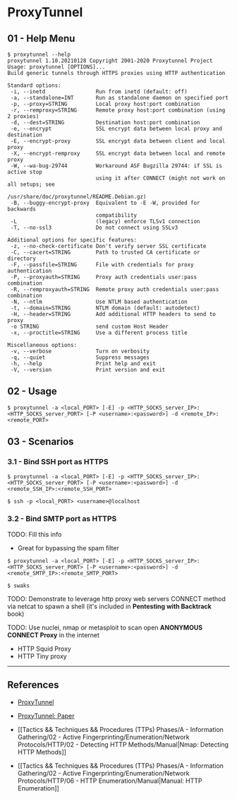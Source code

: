 # ProxyTunnel

## 01 - Help Menu

```
$ proxytunnel --help
proxytunnel 1.10.20210128 Copyright 2001-2020 Proxytunnel Project
Usage: proxytunnel [OPTIONS]...
Build generic tunnels through HTTPS proxies using HTTP authentication

Standard options:
 -i, --inetd                Run from inetd (default: off)
 -a, --standalone=INT       Run as standalone daemon on specified port
 -p, --proxy=STRING         Local proxy host:port combination
 -r, --remproxy=STRING      Remote proxy host:port combination (using 2 proxies)
 -d, --dest=STRING          Destination host:port combination
 -e, --encrypt              SSL encrypt data between local proxy and destination
 -E, --encrypt-proxy        SSL encrypt data between client and local proxy
 -X, --encrypt-remproxy     SSL encrypt data between local and remote proxy
 -W, --wa-bug-29744         Workaround ASF Bugzilla 29744: if SSL is active stop
                            using it after CONNECT (might not work on all setups; see
                            /usr/share/doc/proxytunnel/README.Debian.gz)
 -B, --buggy-encrypt-proxy  Equivalent to -E -W, provided for backwards
                            compatibility
 -L                         (legacy) enforce TLSv1 connection
 -T, --no-ssl3              Do not connect using SSLv3

Additional options for specific features:
 -z, --no-check-certificate Don't verify server SSL certificate
 -C, --cacert=STRING        Path to trusted CA certificate or directory
 -F, --passfile=STRING      File with credentials for proxy authentication
 -P, --proxyauth=STRING     Proxy auth credentials user:pass combination
 -R, --remproxyauth=STRING  Remote proxy auth credentials user:pass combination
 -N, --ntlm                 Use NTLM based authentication
 -t, --domain=STRING        NTLM domain (default: autodetect)
 -H, --header=STRING        Add additional HTTP headers to send to proxy
 -o STRING                  send custom Host Header
 -x, --proctitle=STRING     Use a different process title

Miscellaneous options:
 -v, --verbose              Turn on verbosity
 -q, --quiet                Suppress messages
 -h, --help                 Print help and exit
 -V, --version              Print version and exit
```

## 02 - Usage

`$ proxytunnel -a <local_PORT> [-E] -p <HTTP_SOCKS_server_IP>:<HTTP_SOCKS_server_PORT> [-P <username>:<password>] -d <remote_IP>:<remote_PORT>`

## 03 - Scenarios

### 3.1 - Bind SSH port as HTTPS

```
$ proxytunnel -a <local_PORT> [-E] -p <HTTP_SOCKS_server_IP>:<HTTP_SOCKS_server_PORT> [-P <username>:<password>] -d <remote_SSH_IP>:<remote_SSH_PORT>

$ ssh -p <local_PORT> <username>@localhost
```

### 3.2 - Bind SMTP port as HTTPS

TODO: Fill this info

- Great for bypassing the spam filter

```
$ proxytunnel -a <local_PORT> [-E] -p <HTTP_SOCKS_server_IP>:<HTTP_SOCKS_server_PORT> [-P <username>:<password>] -d <remote_SMTP_IP>:<remote_SMTP_PORT>

$ swaks
```

TODO: Demonstrate to leverage http proxy web servers CONNECT method via netcat to spawn a shell (it's included in **Pentesting with Backtrack** book)

TODO: Use nuclei, nmap or metasploit to scan open **ANONYMOUS CONNECT Proxy** in the internet

- HTTP Squid Proxy
- HTTP Tiny proxy

---
## References

- [ProxyTunnel](https://proxytunnel.sourceforge.io/)

- [ProxyTunnel: Paper](https://proxytunnel.sourceforge.io/paper.php)

- [[Tactics && Techniques && Procedures (TTPs) Phases/A - Information Gathering/02 - Active Fingerprinting/Enumeration/Network Protocols/HTTP/02 - Detecting HTTP Methods/Manual|Nmap: Detecting HTTP Methods]]

- [[Tactics && Techniques && Procedures (TTPs) Phases/A - Information Gathering/02 - Active Fingerprinting/Enumeration/Network Protocols/HTTP/06 - HTTP Enumeration/Manual|Manual: HTTP Enumeration]]